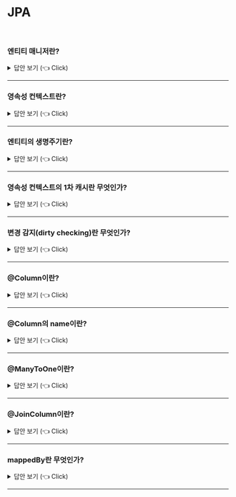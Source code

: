 # JPA
<br>


### 엔티티 매니저란?

<details>
   <summary> 답안 보기 (👈 Click)</summary>
<br />
 
[참고: 자바 ORM 표준 JPA 프로그래밍] 
 
+ 엔티티 매니저는 엔티티를 저장하고, 수정하고, 삭제하고, 조회하는 등 엔티티와 관련된 모든 일을 처리합니다. <br> 
  이름 그대로 엔티티를 관리하는 관리자입니다. <br> 
  개발자 입장에서 엔티티 매니저는 엔티티를 저장하는 가상의 데이터베이스로 생각하면 됩니다. <br> 
   
   
</details>


-----------------------


### 영속성 컨텍스트란?

<details>
   <summary> 답안 보기 (👈 Click)</summary>
<br />

+ 엔티티를 영구히 저장하는 환경을 의미합니다. <br>
  엔티티 매니저로 엔티티를 저장하거나 조회하면 <br>
  엔티티 매니저는 영속성 컨텍스트에 엔티티를 보관하고 관리합니다. <br> 
   
[참고: 자바 ORM 표준 JPA 프로그래밍] 
 
+ JPA를 이해하는 데 가장 중요한 용어는 영속성 컨텍스트입니다. <br> 
  우리말로 번역하기가 어렵지만 해석하자면 '엔티티를 영구 저장하는 환경'이라는 뜻입니다. <br> 
  엔티티 매니저로 엔티티를 저장하거나 조회하면, <br> 
  엔티티 매니저는 영속성 컨텍스트에 엔티티를 보관하고 관리합니다. <br> 
   
</details>


-----------------------

### 엔티티의 생명주기란?

<details>
   <summary> 답안 보기 (👈 Click)</summary>
<br />

+ 엔티티에는 4가지 상태가 존재하는데, 그것은 비영속, 영속, 준영속, 삭제입니다. <br> 
  비영속은 영속성 컨텍스트와 전혀 관계가 없는 상태를 의미하고, <br>
  영속은 영속성 컨텍스트에 저장된 상태, <br>
  준영속은 영속성 컨텍스트에 저장되었다가 분리된 상태, <br>
  삭제는 삭제된 상태를 의미합니다. <br> 
   
[참고: 자바 ORM 표준 JPA 프로그래밍] 
 
 + 엔티티에는 4가지 상태가 존재합니다. <br> 
   비영속: 영속성 컨텍스트와 전혀 관계가 없는 상태 <br>
   영속: 영속성 컨텍스트에 저장된 상태 <br> 
   준영속: 영속성 컨텍스트에 저장되었다가 분리된 상태 <br> 
   삭제: 삭제된 상태 
   
</details>

-----------------------

### 영속성 컨텍스트의 1차 캐시란 무엇인가?

<details>
   <summary> 답안 보기 (👈 Click)</summary>
<br />

+ 영속 상태의 엔티티가 저장되는 공간을 의미합니다. <br> 
  영속성 컨텍스트 내부에 Map이 하나 있는데, 키는 @Id로 매핑한 식별자고, <br>
  값은 엔티티 인스턴스입니다. <br> 
  만약 찾는 엔티티가 있으면 데이터베이스를 조회하지 않고 메모리에 있는 1차 캐시에서 엔티티를 조회합니다. <br>  
   
</details>

-----------------------


### 변경 감지(dirty checking)란 무엇인가?

<details>
   <summary> 답안 보기 (👈 Click)</summary>
<br />

+ 변경 사항을 데이터베이스에 자동으로 반영하는 기능입니다. <br> 
   
</details>

-----------------------


### @Column이란?

<details>
   <summary> 답안 보기 (👈 Click)</summary>
<br />

+ 객체 필드를 테이블 칼럼에 매핑하는데 사용됩니다. 
</details>


-----------------------

### @Column의 name이란?

<details>
   <summary> 답안 보기 (👈 Click)</summary>
<br />

+ name은 필드와 매핑할 테이블의 컬럼 이름을 의미합니다. 
</details>


-----------------------

### @ManyToOne이란?

<details>
   <summary> 답안 보기 (👈 Click)</summary>
<br />

+ 이름 그대로 다대일(N:1) 관계라는 매핑 정보입니다.  
</details>

-----------------------

### @JoinColumn이란?

<details>
   <summary> 답안 보기 (👈 Click)</summary>
<br />

+ 조인 칼럼은 외래 키를 매핑할 때 사용합니다. <br>    
  name은 매핑할 외래 키 이름을 의미합니다. 
</details>

-----------------------

### mappedBy란 무엇인가?

<details>
   <summary> 답안 보기 (👈 Click)</summary>
<br />

+ 두 객체 연관관계 중 하나를 정해서 테이블의 외래키를 관리해야 하는데, <br>
  이것을 연관관계의 주인이라고 합니다. <br>
  양방향 연관관계 매핑 시, 두 연관관계 중 하나를 연관관계의 주인으로 정해야 합니다. <br> 
  주인은 mappedBy 속성을 사용하지 않고, <br>
  주인이 아니면 mappedBy 속성을 사용해서 속성의 값으로 연관관계의 주인을 지정해야 합니다. <br> 
</details>

-----------------------




